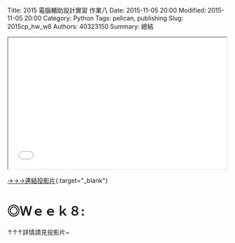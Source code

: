 Title: 2015 電腦輔助設計實習 作業八
Date: 2015-11-05 20:00
Modified: 2015-11-05 20:00
Category: Python
Tags: pelican, publishing
Slug: 2015cp_hw_w8
Authors: 40323150
Summary: 總結

<iframe src="simplest8.html" width="500" height="300"></iframe>

[→→→連結投影片](simplest8.html){:target="_blank"}

◎Ｗｅｅｋ８:
============

↑↑↑詳情請見投影片~